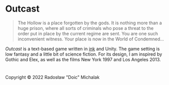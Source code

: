 # Outcast

> The Hollow is a place forgotten by the gods. It is nothing more than a huge prison, where all sorts of criminals who pose a threat to the order put in place by the current regime are sent. You are one such inconvenient witness. Your place is now in the World of Condemned...

*Outcast* is a text-based game written in [ink](http://www.github.com/inkle/ink) and Unity. The game setting is low fantasy and a little bit of science fiction. For its design, I am inspired by Gothic and Elex, as well as the films New York 1997 and Los Angeles 2013.

#

Copyright © 2022 Radosław "Doic" Michalak
